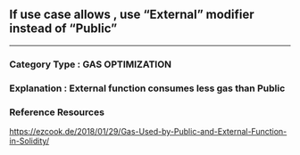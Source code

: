 ## If use case allows , use  “External” modifier instead of “Public” 


---

### **Category Type** : GAS OPTIMIZATION


### **Explanation** : External function consumes less gas than Public



### **Reference Resources**

https://ezcook.de/2018/01/29/Gas-Used-by-Public-and-External-Function-in-Solidity/
